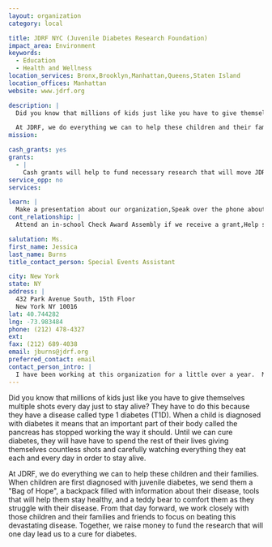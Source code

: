 ```yaml
---
layout: organization
category: local

title: JDRF NYC (Juvenile Diabetes Research Foundation)
impact_area: Environment
keywords: 
  - Education
  - Health and Wellness
location_services: Bronx,Brooklyn,Manhattan,Queens,Staten Island
location_offices: Manhattan
website: www.jdrf.org

description: |
  Did you know that millions of kids just like you have to give themselves multiple shots every day just to stay alive?  They have to do this because they have a disease called type 1 diabetes (T1D).  When a child is diagnosed with diabetes it means that an important part of their body called the pancreas has stopped working the way it should.  Until we can cure diabetes, they will have have to spend the rest of their lives giving themselves countless shots and carefully watching everything they eat each and every day in order to stay alive.  

  At JDRF, we do everything we can to help these children and their families.  When children are first diagnosed with juvenile diabetes, we send them a "Bag of Hope", a backpack filled with information about their disease, tools that will help them stay healthy, and a teddy bear to comfort them as they struggle with their disease.   From that day forward, we work closely with those children and their families and friends to focus on beating this devastating disease.  Together, we raise money to fund the research that will one day lead us to a cure for diabetes.
mission: 

cash_grants: yes
grants: 
  - |
    Cash grants will help to fund necessary research that will move JDRF closer to finding a cure for diabetes and its complications.
service_opp: no
services: 

learn: |
  Make a presentation about our organization,Speak over the phone about our work
cont_relationship: |
  Attend an in-school Check Award Assembly if we receive a grant,Help students tell local newspapers and media about their grant and/or project with us,Educate the school by leading a workshop,Collect pennies during the Penny Harvest next fall

salutation: Ms.
first_name: Jessica
last_name: Burns
title_contact_person: Special Events Assistant

city: New York
state: NY
address: |
  432 Park Avenue South, 15th Floor  
  New York NY 10016
lat: 40.744282
lng: -73.983484
phone: (212) 478-4327
ext: 
fax: (212) 689-4038
email: jburns@jdrf.org
preferred_contact: email
contact_person_intro: |
  I have been working at this organization for a little over a year.  My job is to help students learn about what juvenile diabetes is and how they can help us find a cure.  I would love to come out to your school to teach you and your friends about diabetes and how each of your pennies can take us a step closer to a cure.
---
```

Did you know that millions of kids just like you have to give themselves multiple shots every day just to stay alive?  They have to do this because they have a disease called type 1 diabetes (T1D).  When a child is diagnosed with diabetes it means that an important part of their body called the pancreas has stopped working the way it should.  Until we can cure diabetes, they will have have to spend the rest of their lives giving themselves countless shots and carefully watching everything they eat each and every day in order to stay alive.  

At JDRF, we do everything we can to help these children and their families.  When children are first diagnosed with juvenile diabetes, we send them a "Bag of Hope", a backpack filled with information about their disease, tools that will help them stay healthy, and a teddy bear to comfort them as they struggle with their disease.   From that day forward, we work closely with those children and their families and friends to focus on beating this devastating disease.  Together, we raise money to fund the research that will one day lead us to a cure for diabetes.